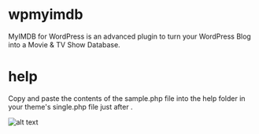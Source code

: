 # wpmyimdb
 MyIMDB for WordPress is an advanced  plugin to turn your WordPress Blog into a Movie & TV Show Database.
# help
 Copy and paste the contents of the sample.php file into the help folder in your theme's single.php file just after <?php the_title(); ?>.

 ![alt text](https://i.imgur.com/osxyJvm.png)
 
 
